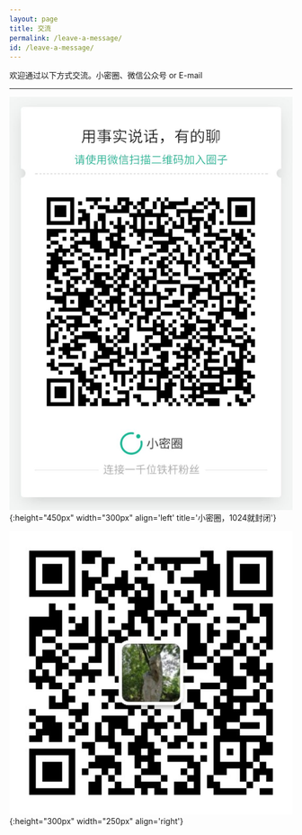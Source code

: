 ```yaml
---
layout: page
title: 交流
permalink: /leave-a-message/
id: /leave-a-message/
---
```



欢迎通过以下方式交流。小密圈、微信公众号 or E-mail 

---

![](/assets/xiaomiquan.jpg){:height="450px" width="300px" align='left' title='小密圈，1024就封闭'}

![](/assets/wechat_mp.jpg){:height="300px" width="250px" align='right'}



<!-- {% include comments/duoshuo.html  %} -->
